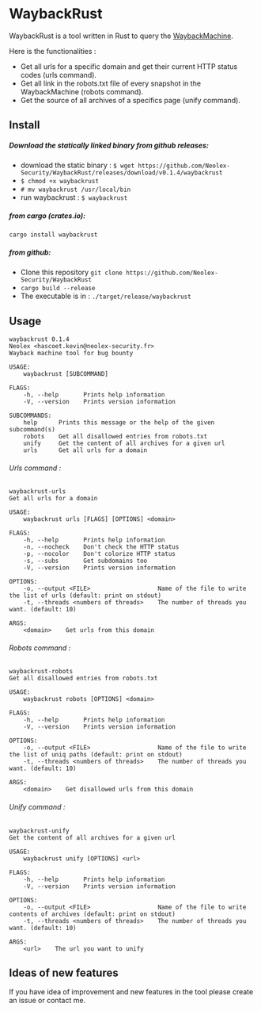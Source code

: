 WaybackRust
===

WaybackRust is a tool written in Rust to query the [WaybackMachine](https://archive.org/web/).

Here is the functionalities : 
* Get all urls for a specific domain and get their current HTTP status codes (urls command).
* Get all link in the robots.txt file of every snapshot in the WaybackMachine (robots command).
* Get the source of all archives of a specifics page (unify command).

## Install 

##### Download the statically linked binary from github releases:
* download the static binary : `$ wget https://github.com/Neolex-Security/WaybackRust/releases/download/v0.1.4/waybackrust`
* `$ chmod +x waybackrust`
* `# mv waybackrust /usr/local/bin`
* run waybackrust : `$ waybackrust `

##### from cargo (crates.io):
`cargo install waybackrust`

##### from github:
* Clone this repository `git clone https://github.com/Neolex-Security/WaybackRust`  
* `cargo build --release`
* The executable is in : `./target/release/waybackrust`

## Usage
```
waybackrust 0.1.4
Neolex <hascoet.kevin@neolex-security.fr>
Wayback machine tool for bug bounty

USAGE:
    waybackrust [SUBCOMMAND]

FLAGS:
    -h, --help       Prints help information
    -V, --version    Prints version information

SUBCOMMANDS:
    help      Prints this message or the help of the given subcommand(s)
    robots    Get all disallowed entries from robots.txt
    unify     Get the content of all archives for a given url
    urls      Get all urls for a domain
```
###### Urls command :
```
waybackrust-urls 
Get all urls for a domain

USAGE:
    waybackrust urls [FLAGS] [OPTIONS] <domain>

FLAGS:
    -h, --help       Prints help information
    -n, --nocheck    Don't check the HTTP status
    -p, --nocolor    Don't colorize HTTP status
    -s, --subs       Get subdomains too
    -V, --version    Prints version information

OPTIONS:
    -o, --output <FILE>                   Name of the file to write the list of urls (default: print on stdout)
    -t, --threads <numbers of threads>    The number of threads you want. (default: 10)

ARGS:
    <domain>    Get urls from this domain
```

###### Robots command :
```
waybackrust-robots 
Get all disallowed entries from robots.txt

USAGE:
    waybackrust robots [OPTIONS] <domain>

FLAGS:
    -h, --help       Prints help information
    -V, --version    Prints version information

OPTIONS:
    -o, --output <FILE>                   Name of the file to write the list of uniq paths (default: print on stdout)
    -t, --threads <numbers of threads>    The number of threads you want. (default: 10)

ARGS:
    <domain>    Get disallowed urls from this domain
```

###### Unify command : 
```
waybackrust-unify 
Get the content of all archives for a given url

USAGE:
    waybackrust unify [OPTIONS] <url>

FLAGS:
    -h, --help       Prints help information
    -V, --version    Prints version information

OPTIONS:
    -o, --output <FILE>                   Name of the file to write contents of archives (default: print on stdout)
    -t, --threads <numbers of threads>    The number of threads you want. (default: 10)

ARGS:
    <url>    The url you want to unify
```
## Ideas of new features
If you have idea of improvement and new features in the tool please create an issue or contact me.